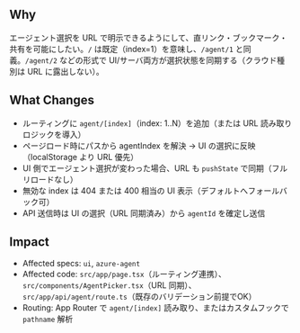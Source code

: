## Why
エージェント選択を URL で明示できるようにして、直リンク・ブックマーク・共有を可能にしたい。`/` は既定（index=1）を意味し、`/agent/1` と同義。`/agent/2` などの形式で UI/サーバ両方が選択状態を同期する（クラウド種別は URL に露出しない）。

## What Changes
- ルーティングに `agent/[index]`（index: 1..N）を追加（または URL 読み取りロジックを導入）
- ページロード時にパスから agentIndex を解決 → UI の選択に反映（localStorage より URL 優先）
- UI 側でエージェント選択が変わった場合、URL も `pushState` で同期（フルリロードなし）
- 無効な index は 404 または 400 相当の UI 表示（デフォルトへフォールバック可）
- API 送信時は UI の選択（URL 同期済み）から `agentId` を確定し送信

## Impact
- Affected specs: `ui`, `azure-agent`
- Affected code: `src/app/page.tsx`（ルーティング連携）、`src/components/AgentPicker.tsx`（URL 同期）、`src/app/api/agent/route.ts`（既存のバリデーション前提でOK）
- Routing: App Router で `agent/[index]` 読み取り、またはカスタムフックで `pathname` 解析

